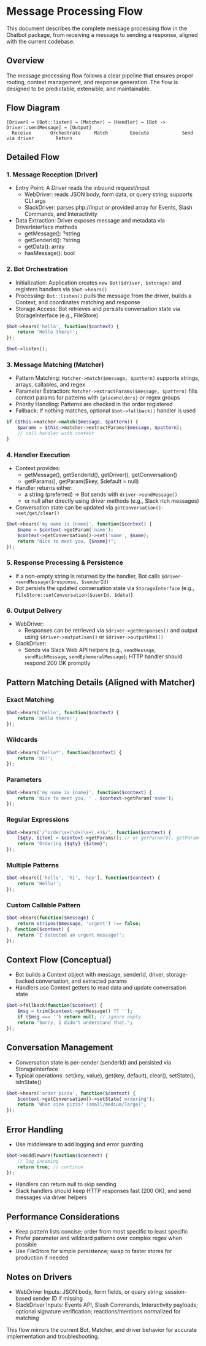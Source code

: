 # Message Processing Flow

This document describes the complete message processing flow in the Chatbot package, from receiving a message to sending a response, aligned with the current codebase.

## Overview

The message processing flow follows a clear pipeline that ensures proper routing, context management, and response generation. The flow is designed to be predictable, extensible, and maintainable.

## Flow Diagram

```
[Driver] → [Bot::listen] → [Matcher] → [Handler] → [Bot -> Driver::sendMessage] → [Output]
  Receive       Orchestrate     Match        Execute            Send via driver        Return
```

## Detailed Flow

### 1. Message Reception (Driver)
- Entry Point: A Driver reads the inbound request/input
  - WebDriver: reads JSON body, form data, or query string; supports CLI args
  - SlackDriver: parses php://input or provided array for Events, Slash Commands, and Interactivity
- Data Extraction: Driver exposes message and metadata via DriverInterface methods
  - getMessage(): ?string
  - getSenderId(): ?string
  - getData(): array
  - hasMessage(): bool

### 2. Bot Orchestration
- Initialization: Application creates `new Bot($driver, $storage)` and registers handlers via `$bot->hears()`
- Processing: `Bot::listen()` pulls the message from the driver, builds a Context, and coordinates matching and response
- Storage Access: Bot retrieves and persists conversation state via StorageInterface (e.g., FileStore)

```php
$bot->hears('hello', function($context) {
    return 'Hello there!';
});

$bot->listen();
```

### 3. Message Matching (Matcher)
- Pattern Matching: `Matcher->match($message, $pattern)` supports strings, arrays, callables, and regex
- Parameter Extraction: `Matcher->extractParams($message, $pattern)` fills context params for patterns with `{placeholders}` or regex groups
- Priority Handling: Patterns are checked in the order registered
- Fallback: If nothing matches, optional `$bot->fallback()` handler is used

```php
if ($this->matcher->match($message, $pattern)) {
    $params = $this->matcher->extractParams($message, $pattern);
    // call handler with context
}
```

### 4. Handler Execution
- Context provides:
  - getMessage(), getSenderId(), getDriver(), getConversation()
  - getParams(), getParam($key, $default = null)
- Handler returns either:
  - a string (preferred) → Bot sends with `driver->sendMessage()`
  - or null after directly using driver methods (e.g., Slack rich messages)
- Conversation state can be updated via `getConversation()->set/get/clear()`

```php
$bot->hears('my name is {name}', function($context) {
    $name = $context->getParam('name');
    $context->getConversation()->set('name', $name);
    return "Nice to meet you, {$name}!";
});
```

### 5. Response Processing & Persistence
- If a non-empty string is returned by the handler, Bot calls `$driver->sendMessage($response, $senderId)`
- Bot persists the updated conversation state via `StorageInterface` (e.g., `FileStore::setConversation($userId, $data)`)

### 6. Output Delivery
- WebDriver:
  - Responses can be retrieved via `$driver->getResponses()` and output using `$driver->outputJson()` or `$driver->outputHtml()`
- SlackDriver:
  - Sends via Slack Web API helpers (e.g., `sendMessage`, `sendRichMessage`, `sendEphemeralMessage`); HTTP handler should respond 200 OK promptly

## Pattern Matching Details (Aligned with Matcher)

### Exact Matching
```php
$bot->hears('hello', function($context) {
    return 'Hello there!';
});
```

### Wildcards
```php
$bot->hears('hello*', function($context) {
    return 'Hi!';
});
```

### Parameters
```php
$bot->hears('my name is {name}', function($context) {
    return 'Nice to meet you, ' . $context->getParam('name');
});
```

### Regular Expressions
```php
$bot->hears('/^order\s+(\d+)\s+(.+)$/', function($context) {
    [$qty, $item] = $context->getParams(); // or getParam(0), getParam(1) if implemented
    return "Ordering {$qty} {$item}";
});
```

### Multiple Patterns
```php
$bot->hears(['hello', 'hi', 'hey'], function($context) {
    return 'Hello!';
});
```

### Custom Callable Pattern
```php
$bot->hears(function($message) {
    return stripos($message, 'urgent') !== false;
}, function($context) {
    return 'I detected an urgent message!';
});
```

## Context Flow (Conceptual)

- Bot builds a Context object with message, senderId, driver, storage-backed conversation, and extracted params
- Handlers use Context getters to read data and update conversation state

```php
$bot->fallback(function($context) {
    $msg = trim($context->getMessage() ?? '');
    if ($msg === '') return null; // ignore empty
    return "Sorry, I didn't understand that.";
});
```

## Conversation Management

- Conversation state is per-sender (senderId) and persisted via StorageInterface
- Typical operations: set(key, value), get(key, default), clear(), setState(), isInState()

```php
$bot->hears('order pizza', function($context) {
    $context->getConversation()->setState('ordering');
    return 'What size pizza? (small/medium/large)';
});
```

## Error Handling

- Use middleware to add logging and error guarding
```php
$bot->middleware(function($context) {
    // log incoming
    return true; // continue
});
```
- Handlers can return null to skip sending
- Slack handlers should keep HTTP responses fast (200 OK), and send messages via driver helpers

## Performance Considerations

- Keep pattern lists concise; order from most specific to least specific
- Prefer parameter and wildcard patterns over complex regex when possible
- Use FileStore for simple persistence; swap to faster stores for production if needed

## Notes on Drivers

- WebDriver Inputs: JSON body, form fields, or query string; session-based sender ID if missing
- SlackDriver Inputs: Events API, Slash Commands, Interactivity payloads; optional signature verification; reactions/mentions normalized for matching

This flow mirrors the current Bot, Matcher, and driver behavior for accurate implementation and troubleshooting.
